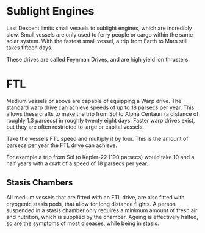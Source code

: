 # Sublight Engines

Last Descent limits small vessels to sublight engines, which are incredibly
slow. Small vessels are only used to ferry people or cargo within the same
solar system. With the fastest small vessel, a trip from Earth to Mars still
takes fifteen days.

These drives are called Feynman Drives, and are high yield ion thrusters.

# FTL

Medium vessels or above are capable of equipping a Warp drive. The standard
warp drive can achieve speeds of up to 18 parsecs per year. This allows these
crafts to make the trip from Sol to Alpha Centauri (a distance of roughly 1.3
parsecs) in roughly twenty eight days. Faster warp drives exist, but they are
often restricted to large or capital vessels.

Take the vessels FTL speed and multiply it by four. This is the amount of
parsecs per year the FTL drive can achieve.

For example a trip from Sol to Kepler-22 (190 parsecs) would take 10 and a half
years with a craft of a speed of 18 parsecs per year.

## Stasis Chambers

All medium vessels that are fitted with an FTL drive, are also fitted with
cryogenic stasis pods, that allow for long distance flights. A person suspended
in a stasis chamber only requires a minimum amount of fresh air and nutrition,
which is supplied by the chamber. Ageing is effectively halted, so are the
symptoms of most diseases, while being in stasis.
